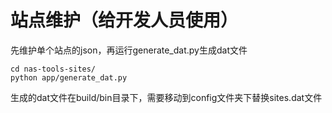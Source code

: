 # 站点维护（给开发人员使用）

先维护单个站点的json，再运行generate_dat.py生成dat文件

```
cd nas-tools-sites/
python app/generate_dat.py
```

生成的dat文件在build/bin目录下，需要移动到config文件夹下替换sites.dat文件
